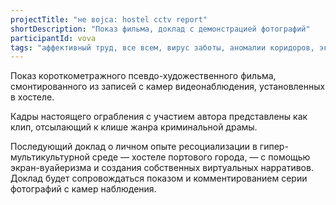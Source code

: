 ```yaml
---
projectTitle: "не вojca: hostel cctv report"
shortDescription: "Показ фильма, доклад с демонстрацией фотографий"
participantId: vova
tags: "аффективный труд, все всем, вирус заботы, аномалии коридоров, эксплуатация скрытой мотивации, интимные интерфейсы, предмет, путь стоп, места прозрачности, социальная хореография"
---
```

Показ короткометражного псевдо-художественного фильма, смонтированного из записей с камер видеонаблюдения, установленных в хостеле.

Кадры настоящего ограбления с участием автора представлены как клип, отсылающий к клише жанра криминальной драмы.

Последующий доклад о личном опыте ресоциализации в гипер-мультикультурной среде — хостеле портового города, — с помощью экран-вуайеризма и создания собственных виртуальных нарративов. Доклад будет сопровождаться показом и комментированием серии фотографий с камер наблюдения.
